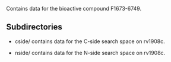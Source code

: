 Contains data for the bioactive compound F1673-6749.

## Subdirectories

- cside/ contains data for the C-side search space on rv1908c.

- nside/ contains data for the N-side search space on rv1908c.

